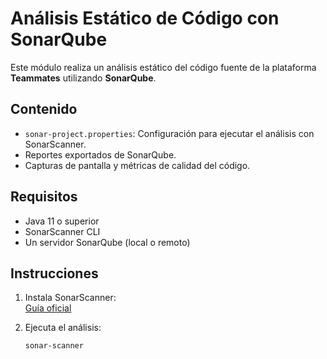 # Análisis Estático de Código con SonarQube

Este módulo realiza un análisis estático del código fuente de la plataforma **Teammates** utilizando **SonarQube**.

## Contenido

- `sonar-project.properties`: Configuración para ejecutar el análisis con SonarScanner.
- Reportes exportados de SonarQube.
- Capturas de pantalla y métricas de calidad del código.

## Requisitos

- Java 11 o superior
- SonarScanner CLI
- Un servidor SonarQube (local o remoto)

## Instrucciones

1. Instala SonarScanner:  
   [Guía oficial](https://docs.sonarsource.com/sonarqube/latest/analyzing-source-code/scanners/sonarscanner/)

2. Ejecuta el análisis:
   ```bash
   sonar-scanner
